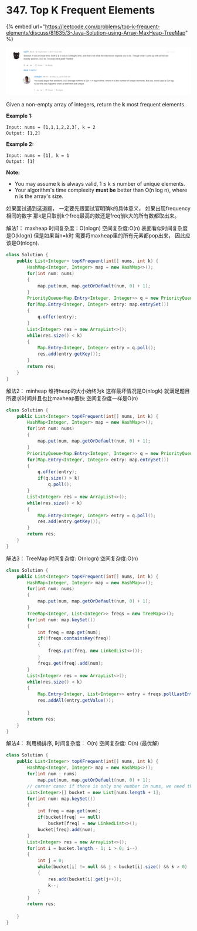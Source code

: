 # 347. Top K Frequent Elements

{% embed url="https://leetcode.com/problems/top-k-frequent-elements/discuss/81635/3-Java-Solution-using-Array-MaxHeap-TreeMap" %}

![](../.gitbook/assets/image%20%285%29.png)

Given a non-empty array of integers, return the **k** most frequent elements.

**Example 1:**

```text
Input: nums = [1,1,1,2,2,3], k = 2
Output: [1,2]
```

**Example 2:**

```text
Input: nums = [1], k = 1
Output: [1]
```

**Note:**

* You may assume k is always valid, 1 ≤ k ≤ number of unique elements.
* Your algorithm's time complexity **must be** better than O\(n log n\), where n is the array's size.

如果面试遇到这道题， 一定要先跟面试官明确k的具体意义， 如果出现frequency相同的数字 那k是只取前k个freq最高的数还是freq前k大的所有数都取出来。

解法1： maxheap 时间复杂度：O\(nlogn\) 空间复杂度:O\(n\) 表面看似时间复杂度是O\(klogn\) 但是如果当n=k时 需要将maxheap里的所有元素都pop出来， 因此应该是O\(nlogn\).

 

```java
class Solution {
    public List<Integer> topKFrequent(int[] nums, int k) {
        HashMap<Integer, Integer> map = new HashMap<>();
        for(int num: nums)
        {
            map.put(num, map.getOrDefault(num, 0) + 1);
        }
        PriorityQueue<Map.Entry<Integer, Integer>> q = new PriorityQueue<>(nums.length, (a,b) -> b.getValue() - a.getValue());
        for(Map.Entry<Integer, Integer> entry: map.entrySet())
        {
            q.offer(entry);
        }
        List<Integer> res = new ArrayList<>();
        while(res.size() < k)
        {
            Map.Entry<Integer, Integer> entry = q.poll();
            res.add(entry.getKey());
        }
        return res;
    }
}
```

解法2： minheap 维持heap的大小始终为k 这样最坏情况是O\(nlogk\) 就满足题目所要求时间并且也比maxheap要快 空间复杂度一样是O\(n\)

```java
class Solution {
    public List<Integer> topKFrequent(int[] nums, int k) {
        HashMap<Integer, Integer> map = new HashMap<>();
        for(int num: nums)
        {
            map.put(num, map.getOrDefault(num, 0) + 1);
        }
        PriorityQueue<Map.Entry<Integer, Integer>> q = new PriorityQueue<>((a,b) -> a.getValue() - b.getValue());
        for(Map.Entry<Integer, Integer> entry: map.entrySet())
        {
            q.offer(entry);
            if(q.size() > k)
                q.poll();
        }
        List<Integer> res = new ArrayList<>();
        while(res.size() < k)
        {
            Map.Entry<Integer, Integer> entry = q.poll();
            res.add(entry.getKey());
        }
        return res;
    }
}
```

解法3： TreeMap 时间复杂度: O\(nlogn\) 空间复杂度:O\(n\)

```java
class Solution {
    public List<Integer> topKFrequent(int[] nums, int k) {
        HashMap<Integer, Integer> map = new HashMap<>();
        for(int num: nums)
        {
            map.put(num, map.getOrDefault(num, 0) + 1);
        }
        TreeMap<Integer, List<Integer>> freqs = new TreeMap<>();
        for(int num: map.keySet())
        {
            int freq = map.get(num);
            if(!freqs.containsKey(freq))
            {
                freqs.put(freq, new LinkedList<>());
            }
            freqs.get(freq).add(num);
        }
        List<Integer> res = new ArrayList<>();
        while(res.size() < k)
        {
            Map.Entry<Integer, List<Integer>> entry = freqs.pollLastEntry();
            res.addAll(entry.getValue());
            
        }
        return res;
    }
}
```

解法4： 利用桶排序, 时间复杂度： O\(n\) 空间复杂度: O\(n\) \(最优解\)

```java
class Solution {
    public List<Integer> topKFrequent(int[] nums, int k) {
        HashMap<Integer, Integer> map = new HashMap<>();
        for(int num : nums)
            map.put(num, map.getOrDefault(num, 0) + 1);
        // corner case: if there is only one number in nums, we need the bucket has index 1.
        List<Integer>[] bucket = new List[nums.length + 1];
        for(int num: map.keySet())
        {
            int freq = map.get(num);
            if(bucket[freq] == null)
                bucket[freq] = new LinkedList<>();
            bucket[freq].add(num);
        }
        List<Integer> res = new ArrayList<>();
        for(int i = bucket.length - 1; i > 0; i--)
        {
            int j = 0;
            while(bucket[i] != null && j < bucket[i].size() && k > 0)
            {
                res.add(bucket[i].get(j++));
                k--;
            }
        }
        return res;
        
    } 
}
```

